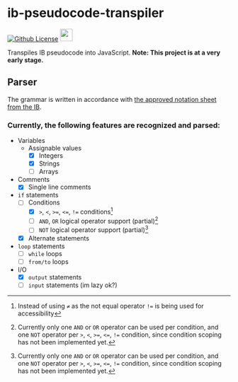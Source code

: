 # ib-pseudocode-transpiler
[![Github License][license]](https://github.com/MikPisula/ib-pseudocode-transpiler/blob/main/LICENSE)
<a href="https://github.com/MikPisula/ib-pseudocode-transpiler/blob/main/grammar.peggy"><img src="https://forthebadge.com/images/badges/powered-by-black-magic.svg" height="28" /></a>

[license]: https://img.shields.io/github/license/MikPisula/ib-pseudocode-transpiler?style=for-the-badge

Transpiles IB pseudocode into JavaScript. **Note: This project is at a very early stage.**

## Parser
The grammar is written in accordance with [the approved notation sheet from the IB](https://computersciencewiki.org/images/3/3e/Approved_notation_for_developing_pseudocode.pdf).

### Currently, the following features are recognized and parsed:
- Variables
  - Assignable values
    - [x] Integers
    - [x] Strings
    - [ ] Arrays
- Comments
  - [x] Single line comments
- `if` statements
  - [ ] Conditions
    - [x] `>`, `<`, `>=`, `<=`, `!=` conditions[^1]
    - [ ] `AND`, `OR` logical operator support (partial)[^2]
    - [ ] `NOT` logical operator support (partial)[^2]
  - [x] Alternate statements
- `loop` statements
  - [ ] `while` loops
  - [ ] `from/to` loops
- I/O
  - [x] `output` statements
  - [ ] `input` statements (im lazy ok?)

[^1]: Instead of using `≠` as the not equal operator `!=` is being used for accessibility
[^2]: Currently only one `AND` or `OR` operator can be used per condition, and one `NOT` operator per `>`, `<`, `>=`, `<=`, `!=` condition, since condition scoping has not been implemented yet.
